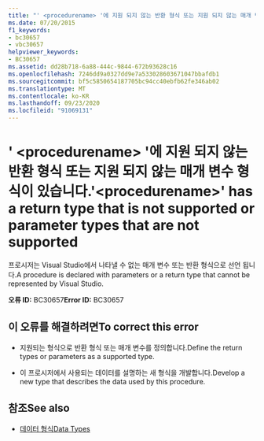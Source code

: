 ```yaml
---
title: "' <procedurename> '에 지원 되지 않는 반환 형식 또는 지원 되지 않는 매개 변수 형식이 있습니다."
ms.date: 07/20/2015
f1_keywords:
- bc30657
- vbc30657
helpviewer_keywords:
- BC30657
ms.assetid: dd28b718-6a88-444c-9844-672b93628c16
ms.openlocfilehash: 7246dd9a0327dd9e7a533028603671047bbafdb1
ms.sourcegitcommit: bf5c5850654187705bc94cc40ebfb62fe346ab02
ms.translationtype: MT
ms.contentlocale: ko-KR
ms.lasthandoff: 09/23/2020
ms.locfileid: "91069131"
---
```

# <a name="procedurename-has-a-return-type-that-is-not-supported-or-parameter-types-that-are-not-supported"></a><span data-ttu-id="50dc8-102">' \<procedurename> '에 지원 되지 않는 반환 형식 또는 지원 되지 않는 매개 변수 형식이 있습니다.</span><span class="sxs-lookup"><span data-stu-id="50dc8-102">'\<procedurename>' has a return type that is not supported or parameter types that are not supported</span></span>

<span data-ttu-id="50dc8-103">프로시저는 Visual Studio에서 나타낼 수 없는 매개 변수 또는 반환 형식으로 선언 됩니다.</span><span class="sxs-lookup"><span data-stu-id="50dc8-103">A procedure is declared with parameters or a return type that cannot be represented by Visual Studio.</span></span>  
  
 <span data-ttu-id="50dc8-104">**오류 ID:** BC30657</span><span class="sxs-lookup"><span data-stu-id="50dc8-104">**Error ID:** BC30657</span></span>  
  
## <a name="to-correct-this-error"></a><span data-ttu-id="50dc8-105">이 오류를 해결하려면</span><span class="sxs-lookup"><span data-stu-id="50dc8-105">To correct this error</span></span>  
  
- <span data-ttu-id="50dc8-106">지원되는 형식으로 반환 형식 또는 매개 변수를 정의합니다.</span><span class="sxs-lookup"><span data-stu-id="50dc8-106">Define the return types or parameters as a supported type.</span></span>  
  
- <span data-ttu-id="50dc8-107">이 프로시저에서 사용되는 데이터를 설명하는 새 형식을 개발합니다.</span><span class="sxs-lookup"><span data-stu-id="50dc8-107">Develop a new type that describes the data used by this procedure.</span></span>  
  
## <a name="see-also"></a><span data-ttu-id="50dc8-108">참조</span><span class="sxs-lookup"><span data-stu-id="50dc8-108">See also</span></span>

- [<span data-ttu-id="50dc8-109">데이터 형식</span><span class="sxs-lookup"><span data-stu-id="50dc8-109">Data Types</span></span>](../language-reference/data-types/index.md)
